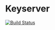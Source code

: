 # Keyserver
[![Build Status](https://travis-ci.org/hlb8122/keyserver-rust.svg?branch=master)](https://travis-ci.org/hlb8122/keyserver-rust)
